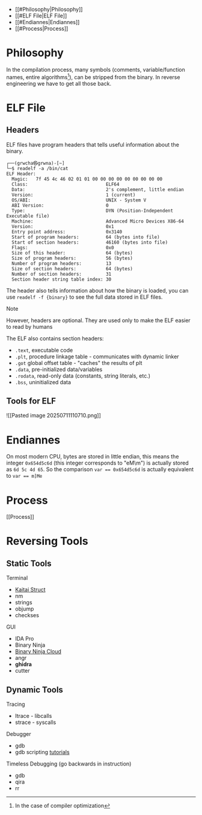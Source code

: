 - [[#Philosophy|Philosophy]]
- [[#ELF File|ELF File]]
- [[#Endiannes|Endiannes]]
- [[#Process|Process]]
# Philosophy
In the compilation process, many symbols (comments, variable/function names, entire algorithms[^1]), can be stripped from the binary. In reverse engineering we have to get all those back.

# ELF File
## Headers
ELF files have program headers that tells useful information about the binary.

```
┌──(grwcha㉿grwna)-[~]
└─$ readelf -a /bin/cat
ELF Header:
  Magic:   7f 45 4c 46 02 01 01 00 00 00 00 00 00 00 00 00
  Class:                             ELF64
  Data:                              2's complement, little endian
  Version:                           1 (current)
  OS/ABI:                            UNIX - System V
  ABI Version:                       0
  Type:                              DYN (Position-Independent Executable file)
  Machine:                           Advanced Micro Devices X86-64
  Version:                           0x1
  Entry point address:               0x3140
  Start of program headers:          64 (bytes into file)
  Start of section headers:          46160 (bytes into file)
  Flags:                             0x0
  Size of this header:               64 (bytes)
  Size of program headers:           56 (bytes)
  Number of program headers:         13
  Size of section headers:           64 (bytes)
  Number of section headers:         31
  Section header string table index: 30
```
 The header also tells information about how the binary is loaded, you can use `readelf -f {binary}` to see the full data stored in ELF files. 
 
 >[!note]
 However, headers are optional. They are used only to make the ELF easier to read by humans

The ELF also contains section headers: 
- `.text`, executable code
- `.plt`, procedure linkage table - communicates with dynamic linker
- `.got` global offset table - "caches" the results of plt
- `.data`, pre-initialized data/variables
- `.rodata`, read-only data (constants, string literals, etc.)
- `.bss`, uninitialized data

## Tools for ELF
![[Pasted image 20250711110710.png]]

# Endiannes
On most modern CPU, bytes are stored in little endian, this means the integer `0x654d5c6d` (this integer corresponds to "eM\m") is actually stored as `6d 5c 4d 65`. So the comparison `var == 0x654d5c6d` is actually equivalent to `var == m]Me`

[^1]: In the case of compiler optimization
# Process
[[Process]]

# Reversing Tools
## Static Tools
Terminal
- [Kaitai Struct](https://kaitai.io)
- nm
- strings
- objump
- checkses

GUI
- IDA Pro
- Binary Ninja
- [Binary Ninja Cloud](https://cloud.binary.ninja)
- angr
- **ghidra**
- cutter
## Dynamic Tools
Tracing
- ltrace - libcalls
- strace - syscalls

Debugger
- gdb
- gdb scripting [tutorials](https://www.google.com/search?client=opera-gx&q=gdb+scripting+tutorial&sourceid=opera&ie=UTF-8&oe=UTF-8)

Timeless Debugging (go backwards in instruction)
- gdb
- qira
- rr